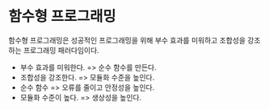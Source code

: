 # 함수형 프로그래밍
함수형 프로그래밍은 성공적인 프로그래밍을 위해 부수 효과를 미워하고 조합성을 강조하는 프로그래밍 패러다임이다.

- 부수 효과를 미워한다. => 순수 함수를 만든다.
- 조합성을 강조한다. => 모듈화 수준을 높인다.
- 순수 함수 => 오류를 줄이고 안정성을 높인다.
- 모듈화 수준이 높다. => 생상성을 높인다.